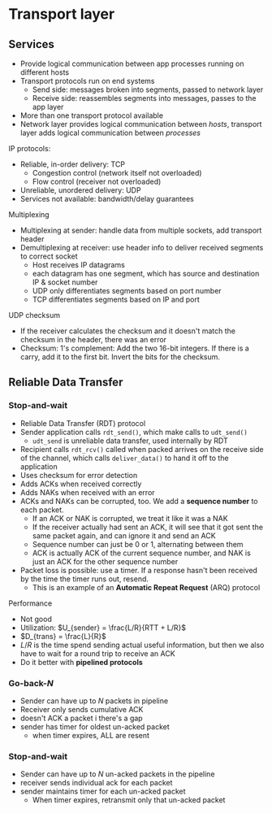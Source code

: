 # Transport layer

## Services

- Provide logical communication between app processes running on different hosts
- Transport protocols run on end systems
  - Send side: messages broken into segments, passed to network layer
  - Receive side: reassembles segments into messages, passes to the app layer
- More than one transport protocol available
- Network layer provides logical communication between *hosts*, transport layer adds logical communication between *processes*

IP protocols:
- Reliable, in-order delivery: TCP
  - Congestion control (network itself not overloaded)
  - Flow control (receiver not overloaded)
- Unreliable, unordered delivery: UDP
- Services not available: bandwidth/delay guarantees

Multiplexing
- Multiplexing at sender: handle data from multiple sockets, add transport header
- Demultiplexing at receiver: use header info to deliver received segments to correct socket
  - Host receives IP datagrams
  - each datagram has one segment, which has source and destination IP & socket number
  - UDP only differentiates segments based on port number
  - TCP differentiates segments based on IP and port

UDP checksum
- If the receiver calculates the checksum and it doesn't match the checksum in the header, there was an error
- Checksum: 1's complement: Add the two 16-bit integers. If there is a carry, add it to the first bit. Invert the bits for the checksum.

## Reliable Data Transfer

### Stop-and-wait
- Reliable Data Transfer (RDT) protocol
- Sender application calls `rdt_send()`, which make calls to `udt_send()`
  - `udt_send` is unreliable data transfer, used internally by RDT
- Recipient calls `rdt_rcv()` called when packed arrives on the receive side of the channel, which calls `deliver_data()` to hand it off to the application
- Uses checksum for error detection
- Adds ACKs when received correctly
- Adds NAKs when received with an error
- ACKs and NAKs can be corrupted, too. We add a **sequence number** to each packet.
  - If an ACK or NAK is corrupted, we treat it like it was a NAK
  - If the receiver actually had sent an ACK, it will see that it got sent the same packet again, and can ignore it and send an ACK
  - Sequence number can just be 0 or 1, alternating between them
  - ACK is actually ACK of the current sequence number, and NAK is just an ACK for the other sequence number
- Packet loss is possible: use a timer. If a response hasn't been received by the time the timer runs out, resend.
  - This is an example of an **Automatic Repeat Request** (ARQ) protocol

Performance
- Not good
- Utilization: $U_{sender} = \frac{L/R}{RTT + L/R}$
- $D_{trans} = \frac{L}{R}$
- $L/R$ is the time spend sending actual useful information, but then we also have to wait for a round trip to receive an ACK
- Do it better with **pipelined protocols**

### Go-back-$N$
- Sender can have up to $N$ packets in pipeline
- Receiver only sends cumulative ACK
- doesn't ACK a packet i there's a gap
- sender has timer for oldest un-acked packet
  - when timer expires, ALL are resent

### Stop-and-wait
- Sender can have up to $N$ un-acked packets in the pipeline
- receiver sends individual ack for each packet
- sender maintains timer for each un-acked packet
  - When timer expires, retransmit only that un-acked packet
